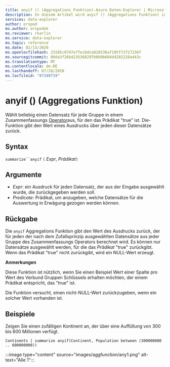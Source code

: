 ```yaml
---
title: anyif () (Aggregations Funktion)-Azure Daten-Explorer | Microsoft-Dokumentation
description: In diesem Artikel wird anyif () (Aggregations Funktion) in Azure Daten-Explorer beschrieben.
services: data-explorer
author: orspod
ms.author: orspodek
ms.reviewer: rkarlin
ms.service: data-explorer
ms.topic: reference
ms.date: 02/13/2020
ms.openlocfilehash: 23285c0747e7fecbdce810536af195f72f27236f
ms.sourcegitcommit: 09da3f26b4235368297b8b9b604d4282228a443c
ms.translationtype: MT
ms.contentlocale: de-DE
ms.lasthandoff: 07/28/2020
ms.locfileid: "87349719"
---
```

# <a name="anyif-aggregation-function"></a>anyif () (Aggregations Funktion)

Wählt beliebig einen Datensatz für jede Gruppe in einem Zusammenfassungs [Operator](summarizeoperator.md)aus, für den das Prädikat "true" ist. Die-Funktion gibt den Wert eines Ausdrucks über jeden dieser Datensätze zurück.

## <a name="syntax"></a>Syntax

`summarize``anyif` `(` *Expr*, *Prädikat*`)`

## <a name="arguments"></a>Argumente

* *Expr*: ein Ausdruck für jeden Datensatz, der aus der Eingabe ausgewählt wurde, die zurückgegeben werden soll.
* *Predicate*: Prädikat, um anzugeben, welche Datensätze für die Auswertung in Erwägung gezogen werden können.

## <a name="returns"></a>Rückgabe

Die `anyif` Aggregations Funktion gibt den Wert des Ausdrucks zurück, der für jeden der nach dem Zufallsprinzip ausgewählten Datensätze aus jeder Gruppe des Zusammenfassungs Operators berechnet wird. Es können nur Datensätze ausgewählt werden, für die das *Prädikat* "true" zurückgibt. Wenn das Prädikat "true" nicht zurückgibt, wird ein NULL-Wert erzeugt.

**Anmerkungen**

Diese Funktion ist nützlich, wenn Sie einen Beispiel Wert einer Spalte pro Wert des Verbund Gruppen Schlüssels erhalten möchten, der einem Prädikat entspricht, das "true" ist.

Die Funktion versucht, einen nicht-NULL-Wert zurückzugeben, wenn ein solcher Wert vorhanden ist.

## <a name="examples"></a>Beispiele

Zeigen Sie einen zufälligen Kontinent an, der über eine Auffüllung von 300 bis 600 Millionen verfügt.

```kusto
Continents | summarize anyif(Continent, Population between (300000000 .. 600000000))
```

:::image type="content" source="images/aggfunction/any1.png" alt-text="Alle 1":::
